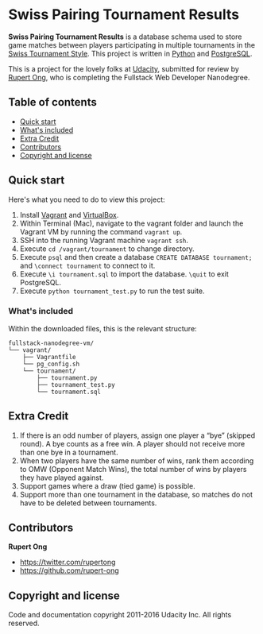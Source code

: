 # Swiss Pairing Tournament Results

**Swiss Pairing Tournament Results** is a database schema used to store game matches between players participating in multiple tournaments in the [Swiss Tournament Style](https://en.wikipedia.org/wiki/Swiss-system_tournament). This project is written in [Python](https://www.python.org) and [PostgreSQL](http://www.postgresql.org).

This is a project for the lovely folks at [Udacity](https://www.udacity.com), submitted for review by [Rupert Ong](http://twitter.com/rupertong), who is completing the Fullstack Web Developer Nanodegree.


## Table of contents

* [Quick start](#quick-start)
* [What's included](#whats-included)
* [Extra Credit](#extra-credit)
* [Contributors](#contributors)
* [Copyright and license](#copyright-and-license)


## Quick start

Here's what you need to do to view this project:

1. Install [Vagrant](https://www.vagrantup.com) and [VirtualBox](https://www.virtualbox.org).
2. Within Terminal (Mac), navigate to the vagrant folder and launch the Vagrant VM by running the command `vagrant up`.
3. SSH into the running Vagrant machine `vagrant ssh`. 
4. Execute `cd /vagrant/tournament` to change directory.
5. Execute `psql` and then create a database `CREATE DATABASE tournament;` and `\connect tournament` to connect to it.
6. Execute `\i tournament.sql` to import the database. `\quit` to exit PostgreSQL.
6. Execute `python tournament_test.py` to run the test suite.


### What's included

Within the downloaded files, this is the relevant structure:

```
fullstack-nanodegree-vm/
└── vagrant/
    ├── Vagrantfile
    └── pg_config.sh
    └── tournament/
        ├── tournament.py
        ├── tournament_test.py
        └── tournament.sql
```

## Extra Credit

1. If there is an odd number of players, assign one player a “bye” (skipped round). A bye counts as a free win. A player should not receive more than one bye in a tournament.
2. When two players have the same number of wins, rank them according to OMW (Opponent Match Wins), the total number of wins by players they have played against.
3. Support games where a draw (tied game) is possible.
4. Support more than one tournament in the database, so matches do not have to be deleted between tournaments.

## Contributors

**Rupert Ong**

* <https://twitter.com/rupertong>
* <https://github.com/rupert-ong>


## Copyright and license

Code and documentation copyright 2011-2016 Udacity Inc. All rights reserved.
